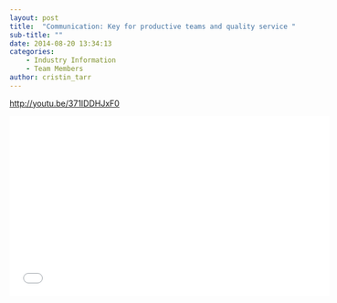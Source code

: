 ```yaml
---
layout: post
title:  "Communication: Key for productive teams and quality service "
sub-title: ""
date: 2014-08-20 13:34:13
categories: 
    - Industry Information
    - Team Members
author: cristin_tarr
---
```


http://youtu.be/371IDDHJxF0

<div class="videoWrapper">
<iframe width="560" height="315" src="//www.youtube.com/embed/371IDDHJxF0" frameborder="0" allowfullscreen></iframe>
</div>
